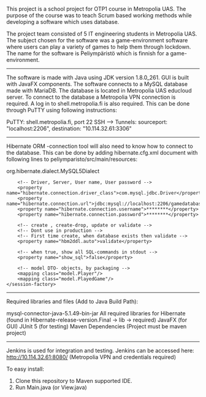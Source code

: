 This project is a school project for OTP1 course in Metropolia UAS.
The purpose of the course was to teach Scrum based working methods while developing a software which uses database.

The project team consisted of 5 IT engineering students in Metropolia UAS.
The subject chosen for the software was a game-environment software where users can play a variety of games to help them through lockdown.
The name for the software is Peliympäristö which is finnish for a game-environment.

********************************************

The software is made with Java using JDK version 1.8.0_261. GUI is built with JavaFX components.
The software connects to a MySQL database made with MariaDB. The database is located in Metropolia UAS educloud server. To connect to the database a Metropolia VPN connection is required. A log in to shell.metropolia.fi is also required. This can be done through PuTTY using following instructions:

PuTTY: shell.metropolia.fi, port 22
SSH --> Tunnels: 
sourceport: "localhost:2206",
destination: "10.114.32.61:3306"

********************************************

Hibernate ORM -connection tool will also need to know how to connect to the database. This can be done by adding hibernate.cfg.xml document with following lines to peliymparisto/src/main/resources:

<hibernate-configuration>
	<session-factory>
		<!-- Use mySQL database -->
		<property name="hibernate.dialect"> org.hibernate.dialect.MySQL5Dialect</property>

		<!-- Driver, Server, User name, User password -->
		<property name="hibernate.connection.driver_class">com.mysql.jdbc.Driver</property>
		<property name="hibernate.connection.url">jdbc:mysql://localhost:2206/gamedatabase</property>
		<property name="hibernate.connection.username">********</property>
		<property name="hibernate.connection.password">********</property>

		<!-- create , create-drop, update or validate -->
		<!-- Dont use in production -->
		<!-- First time create, when database exists then validate -->
		<property name="hbm2ddl.auto">validate</property>

		<!-- when true, show all SQL-commands in stdout -->
		<property name="show_sql">false</property>

		<!-- model DTO- objects, by packaging -->
		<mapping class="model.Player"/>
		<mapping class="model.PlayedGame"/>
	</session-factory>
</hibernate-configuration>

********************************************

Required libraries and files (Add to Java Build Path):

mysql-connector-java-5.1.49-bin-jar
All required libraries for Hibernate (found in Hibernate-release-version.Final -> lib -> required)
JavaFX (for GUI)
JUnit 5 (for testing)
Maven Dependencies (Project must be maven project)

********************************************

Jenkins is used for integration and testing. Jenkins can be accessed here: http://10.114.32.61:8080/ (Metropolia VPN and credentials required)

To easy install:
1. Clone this repository to Maven supported IDE.
2. Run Main.java (or View.java)
